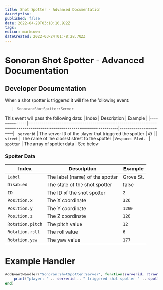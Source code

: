 ```yaml
---
title: Shot Spotter - Advanced Documentation
description: 
published: false
date: 2022-04-28T03:18:10.922Z
tags: 
editor: markdown
dateCreated: 2022-03-24T01:48:28.702Z
---
```


# Sonoran Shot Spotter - Advanced Documentation

## Developer Documentation
When a shot spotter is triggered it will fire the following event:
> `Sonoran:ShotSpotter:Server`

This event will pass the following data: 
| Index         | Description                                                                                                                | Example               |
|---------------|----------------------------------------------------------------------------------------------------------------------------|-----------------------|
| `serverid`       | The server ID of the player that triggered the spotter                                               | `43`             |
| `street`       | The name of the closest street to the spotter | `Vespucci Blvd.` |
| `spotter`       | The array of spotter data                                                   | See below

### Spotter Data 
| Index         | Description                                                                                                                | Example               |
|---------------|----------------------------------------------------------------------------------------------------------------------------|-----------------------|
| `Label`       | The label (name) of the spotter | Grove St. |
| `Disabled`       | The state of the shot spotter | false |
| `ID` | The ID of the shot spotter | `2`
| `Position.x` | The X coordinate | `326`
| `Position.y` | The Y coordinate | `1200`
| `Position.z` | The Z coordinate | `128`
| `Rotation.pitch` | The pitch value | `12`
| `Rotation.roll` | The roll value | `6`
| `Rotation.yaw` | The yaw value | `177`

# Example Handler
```lua
AddEventHandler("Sonoran:ShotSpotter:Server", function(serverid, street, spotter)
    print("player: " .. serverid .. " triggered shot spotter " .. spotter.Label .. " on " .. street)
end)
```